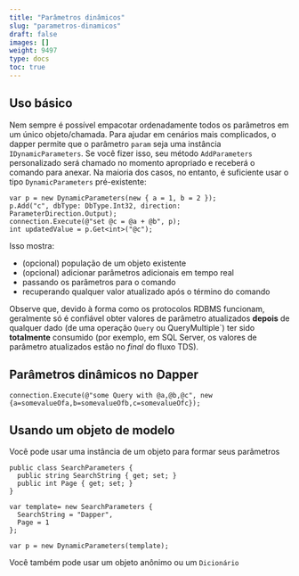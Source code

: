 ```yaml
---
title: "Parâmetros dinâmicos"
slug: "parametros-dinamicos"
draft: false
images: []
weight: 9497
type: docs
toc: true
---
```


## Uso básico
Nem sempre é possível empacotar ordenadamente todos os parâmetros em um único objeto/chamada. Para ajudar em cenários mais complicados, o dapper permite que o parâmetro `param` seja uma instância `IDynamicParameters`. Se você fizer isso, seu método `AddParameters` personalizado será chamado no momento apropriado e receberá o comando para anexar. Na maioria dos casos, no entanto, é suficiente usar o tipo `DynamicParameters` pré-existente:

    var p = new DynamicParameters(new { a = 1, b = 2 });
    p.Add("c", dbType: DbType.Int32, direction: ParameterDirection.Output);
    connection.Execute(@"set @c = @a + @b", p);
    int updatedValue = p.Get<int>("@c");

Isso mostra:

- (opcional) população de um objeto existente
- (opcional) adicionar parâmetros adicionais em tempo real
- passando os parâmetros para o comando
- recuperando qualquer valor atualizado após o término do comando

Observe que, devido à forma como os protocolos RDBMS funcionam, geralmente só é confiável obter valores de parâmetro atualizados **depois** de qualquer dado (de uma operação `Query` ou QueryMultiple`) ter sido **totalmente** consumido (por exemplo, em SQL Server, os valores de parâmetro atualizados estão no *final* do fluxo TDS).

## Parâmetros dinâmicos no Dapper
    
    connection.Execute(@"some Query with @a,@b,@c", new {a=somevalueOfa,b=somevalueOfb,c=somevalueOfc});

## Usando um objeto de modelo
Você pode usar uma instância de um objeto para formar seus parâmetros

    public class SearchParameters {
      public string SearchString { get; set; }
      public int Page { get; set; }
    }

    var template= new SearchParameters {
      SearchString = "Dapper",
      Page = 1
    };

    var p = new DynamicParameters(template);

Você também pode usar um objeto anônimo ou um `Dicionário`


